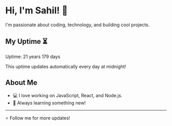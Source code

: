 # Hi, I'm Sahil! 👋

I'm passionate about coding, technology, and building cool projects.

## My Uptime ⏳
Uptime: 21 years 179 days

This uptime updates automatically every day at midnight!

## About Me
- 💻 I love working on JavaScript, React, and Node.js.
- 🎯 Always learning something new!

---

⭐️ Follow me for more updates!
